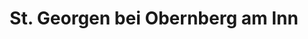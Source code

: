 ---
title: St. Georgen bei Obernberg am Inn
url: /st-georgen-bei-obernberg-am-inn/
latitude: 48.295
longitude: 13.33
---